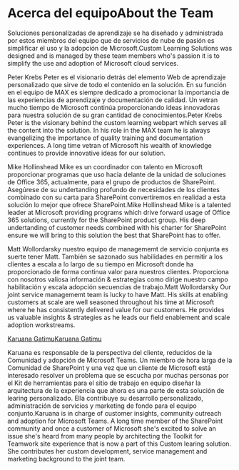 # <a name="about-the-team"></a><span data-ttu-id="a3f98-101">Acerca del equipo</span><span class="sxs-lookup"><span data-stu-id="a3f98-101">About the Team</span></span>

<span data-ttu-id="a3f98-102">Soluciones personalizadas de aprendizaje se ha diseñado y administrada por estos miembros del equipo que de servicios de nube de pasión es simplificar el uso y la adopción de Microsoft.</span><span class="sxs-lookup"><span data-stu-id="a3f98-102">Custom Learning Solutions was designed and is managed by these team members who's passion it is to simplify the use and adoption of Microsoft cloud services.</span></span>  

<span data-ttu-id="a3f98-p101">Peter Krebs Peter es el visionario detrás del elemento Web de aprendizaje personalizado que sirve de todo el contenido en la solución. En su función en el equipo de MAX es siempre dedicado a promocionar la importancia de las experiencias de aprendizaje y documentación de calidad.  Un vetran mucho tiempo de Microsoft continúa proporcionando ideas innovadoras para nuestra solución de su gran cantidad de conocimientos.</span><span class="sxs-lookup"><span data-stu-id="a3f98-p101">Peter Krebs Peter is the visionary behind the custom learning webpart which serves all the content into the solution. In his role in the MAX team he is always evangelizing the importance of quality training and documentation experiences.  A long time vetran of Microsoft his wealth of knowledge continues to provide innovative ideas for our solution.</span></span>  

<span data-ttu-id="a3f98-p102">Mike Hollinshead Mike es un coordinador con talento en Microsoft proporcionar programas que uso hacia delante de la unidad de soluciones de Office 365, actualmente, para el grupo de productos de SharePoint.  Asegúrese de su undertanding profundo de necesidades de los clientes combinado con su carta para SharePoint convertiremos en realidad a esta solución lo mejor que ofrece SharePoint.</span><span class="sxs-lookup"><span data-stu-id="a3f98-p102">Mike Hollinshead Mike is a talented leader at Microsoft providing programs which drive forward usage of Office 365 solutions, currently for the SharePoint product group.  His deep undertanding of customer needs combined with his charter for SharePoint ensure we will bring to this solution the best that SharePoint has to offer.</span></span> 

<span data-ttu-id="a3f98-p103">Matt Wollordarsky nuestro equipo de managememt de servicio conjunta es suerte tener Matt.  También se sazonado sus habilidades en permitir a los clientes a escala a lo largo de su tiempo en Microsoft donde ha proporcionado de forma continua valor para nuestros clientes.  Proporciona con nosotros valiosa información & estrategias como dirige nuestro campo habilitación y escala adopción secuencias de trabajo.</span><span class="sxs-lookup"><span data-stu-id="a3f98-p103">Matt Wollordarsky Our joint service managememt team is lucky to have Matt.  His skills at enabling customers at scale are well seasoned throughout his time at Microsoft where he has consistently delivered value for our customers.  He provides us valuable insights & strategies as he leads our field enablement and scale adoption workstreams.</span></span>  

[<span data-ttu-id="a3f98-111">Karuana Gatimu</span><span class="sxs-lookup"><span data-stu-id="a3f98-111">Karuana Gatimu</span></span>](https://linkedin.com/in/KaruanaGatimu)

<span data-ttu-id="a3f98-p104">Karuana es responsable de la perspectiva del cliente, reducidos de la Comunidad y adopción de Microsoft Teams.  Un miembro de hora larga de la Comunidad de SharePoint y una vez que un cliente de Microsoft está interesado resolver un problema que se escucha por muchas personas por el Kit de herramientas para el sitio de trabajo en equipo diseñar la arquitectura de la experiencia que ahora es una parte de esta solución de learing personalizado.  Ella contribuye su desarrollo personalizado, administración de servicios y marketing de fondo para el equipo conjunto.</span><span class="sxs-lookup"><span data-stu-id="a3f98-p104">Karuana is in charge of customer insights, community outreach and adoption for Microsoft Teams.  A long time member of the SharePoint community and once a customer of Microsoft she's excited to solve an issue she's heard from many people by architecting the Toolkit for Teamwork site experience that is now a part of this Custom learing solution.  She contributes her custom development, service management and marketing background to the joint team.</span></span>  

